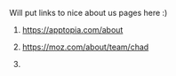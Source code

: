 Will put links to nice about us pages here :)

  1. https://apptopia.com/about
  
  2. https://moz.com/about/team/chad
  
  3.
